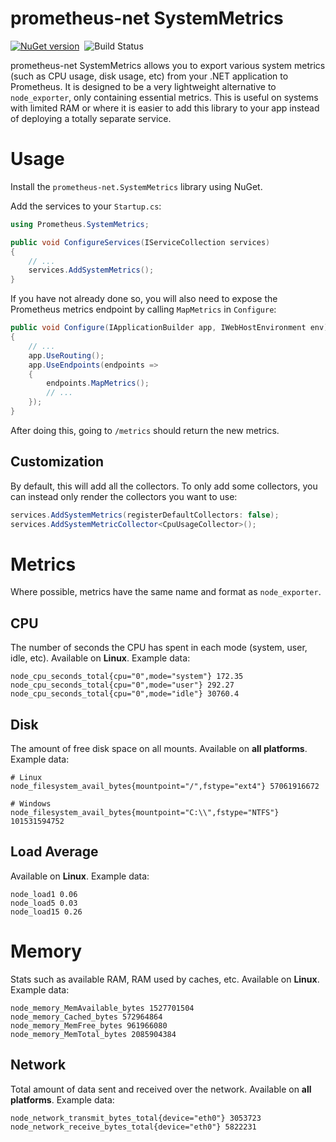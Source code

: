 # prometheus-net SystemMetrics

[![NuGet version](http://img.shields.io/nuget/v/prometheus-net.SystemMetrics.svg)](https://www.nuget.org/packages/prometheus-net.SystemMetrics/)&nbsp;
![Build Status](https://img.shields.io/github/workflow/status/Daniel15/prometheus-net.SystemMetrics/Build)

prometheus-net SystemMetrics allows you to export various system metrics (such as CPU usage, disk usage, etc) from your .NET application to Prometheus. It is designed to be a very lightweight alternative to `node_exporter`, only containing essential metrics. This is useful on systems with limited RAM or where it is easier to add this library to your app instead of deploying a totally separate service.

# Usage

Install the `prometheus-net.SystemMetrics` library using NuGet.

Add the services to your `Startup.cs`:

```csharp
using Prometheus.SystemMetrics;

public void ConfigureServices(IServiceCollection services)
{
    // ...
    services.AddSystemMetrics();
}
```

If you have not already done so, you will also need to expose the Prometheus metrics endpoint by calling `MapMetrics` in `Configure`:

```csharp
public void Configure(IApplicationBuilder app, IWebHostEnvironment env)
{
    // ...
    app.UseRouting();
    app.UseEndpoints(endpoints =>
    {
        endpoints.MapMetrics();
        // ...
    });
}
```

After doing this, going to `/metrics` should return the new metrics.

## Customization

By default, this will add all the collectors. To only add some collectors, you can instead only render the collectors you want to use:

```csharp
services.AddSystemMetrics(registerDefaultCollectors: false);
services.AddSystemMetricCollector<CpuUsageCollector>();
```

# Metrics

Where possible, metrics have the same name and format as `node_exporter`.

## CPU

The number of seconds the CPU has spent in each mode (system, user, idle, etc). Available on **Linux**. Example data:

```
node_cpu_seconds_total{cpu="0",mode="system"} 172.35
node_cpu_seconds_total{cpu="0",mode="user"} 292.27
node_cpu_seconds_total{cpu="0",mode="idle"} 30760.4
```

## Disk

The amount of free disk space on all mounts. Available on **all platforms**. Example data:

```
# Linux
node_filesystem_avail_bytes{mountpoint="/",fstype="ext4"} 57061916672

# Windows
node_filesystem_avail_bytes{mountpoint="C:\\",fstype="NTFS"} 101531594752
```

## Load Average

Available on **Linux**. Example data:

```
node_load1 0.06
node_load5 0.03
node_load15 0.26
```

# Memory

Stats such as available RAM, RAM used by caches, etc. Available on **Linux**. Example data:

```
node_memory_MemAvailable_bytes 1527701504
node_memory_Cached_bytes 572964864
node_memory_MemFree_bytes 961966080
node_memory_MemTotal_bytes 2085904384
```

## Network

Total amount of data sent and received over the network. Available on **all platforms**. Example data:

```
node_network_transmit_bytes_total{device="eth0"} 3053723
node_network_receive_bytes_total{device="eth0"} 5822231
```
